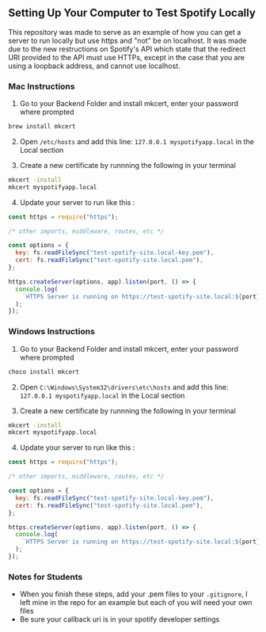 ## Setting Up Your Computer to Test Spotify Locally

This repository was made to serve as an example of how you can get a server to run locally but use https and "not" be on localhost. It was made due to the new restructions on Spotify's API which state that the redirect URI provided to the API must use HTTPs, except in the case that you are using a loopback address, and cannot use localhost.

### Mac Instructions

1. Go to your Backend Folder and install mkcert, enter your password where prompted

```bash
brew install mkcert
```

2. Open `/etc/hosts` and add this line: `127.0.0.1 myspotifyapp.local` in the Local section

3. Create a new certificate by runnning the following in your terminal

```bash
mkcert -install
mkcert myspotifyapp.local
```

4. Update your server to run like this :

```javascript
const https = require("https");

/* other imports, middleware, routes, etc */

const options = {
  key: fs.readFileSync("test-spotify-site.local-key.pem"),
  cert: fs.readFileSync("test-spotify-site.local.pem"),
};

https.createServer(options, app).listen(port, () => {
  console.log(
    `HTTPS Server is running on https://test-spotify-site.local:${port}`
  );
});
```

### Windows Instructions

1. Go to your Backend Folder and install mkcert, enter your password where prompted

```bash
choco install mkcert
```

2. Open `C:\Windows\System32\drivers\etc\hosts` and add this line: `127.0.0.1 myspotifyapp.local` in the Local section

3. Create a new certificate by runnning the following in your terminal

```bash
mkcert -install
mkcert myspotifyapp.local
```

4. Update your server to run like this :

```javascript
const https = require("https");

/* other imports, middleware, routes, etc */

const options = {
  key: fs.readFileSync("test-spotify-site.local-key.pem"),
  cert: fs.readFileSync("test-spotify-site.local.pem"),
};

https.createServer(options, app).listen(port, () => {
  console.log(
    `HTTPS Server is running on https://test-spotify-site.local:${port}`
  );
});
```

### Notes for Students

- When you finish these steps, add your .pem files to your `.gitignore`, I left mine in the repo for an example but each of you will need your own files
- Be sure your callback uri is in your spotify developer settings
